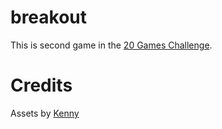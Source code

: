 # breakout

This is second game in the [20 Games Challenge](https://20_games_challenge.gitlab.io/challenge/).

# Credits
Assets by [Kenny](https://kenney.nl/assets)
